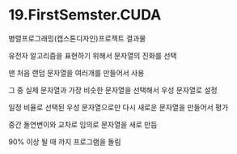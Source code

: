 # 19.FirstSemster.CUDA

병렬프로그래밍(캡스톤디자인)프로젝트 결과물

유전자 알고리즘을 표현하기 위해서 문자열의 진화를 선택

맨 처음 랜덤 문자열을 여러개를 만들어서 사용

그 중 실제 문자열과 가장 비슷한 문자열을 선택해서 우성 문자열로 설정

일정 비율로 선택된 우성 문자열으로만 다시 새로운 문자열을 만들어서 평가

중간 돌연변이와 교차로 임의로 문자열을 새로 만듬

90% 이상 될 때 까지 프로그램을 돌림
